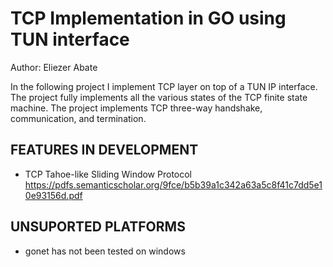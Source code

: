 # TCP Implementation in GO using TUN interface

Author: Eliezer Abate


In the following project I implement TCP layer on top of a TUN IP interface. The 
project fully implements all the various states of the TCP finite state machine.
The project implements TCP three-way handshake, communication, and termination.

## FEATURES IN DEVELOPMENT

- TCP Tahoe-like Sliding Window Protocol 
https://pdfs.semanticscholar.org/9fce/b5b39a1c342a63a5c8f41c7dd5e10e93156d.pdf

## UNSUPORTED PLATFORMS

- gonet has not been tested on windows
